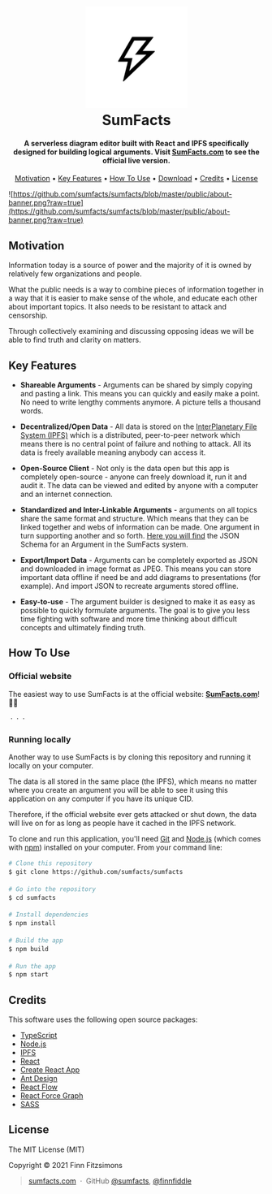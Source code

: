 <h1 align="center">
  <br>
  <a href="https://sumfacts.com">
    <img src="https://github.com/sumfacts/sumfacts/blob/master/public/logo-large.png?raw=true" alt="SumFacts" width="200">
  </a>
  <br>
  SumFacts
  <br>
</h1>

<h4 align="center">A serverless diagram editor built with React and IPFS specifically designed for building logical arguments. Visit <a href="https://sumfacts.com">SumFacts.com</a> to see the official live version.</h4>

<p align="center">
</p>

<p align="center">
  <a href="#motivation">Motivation</a> •
  <a href="#key-features">Key Features</a> •
  <a href="#how-to-use">How To Use</a> •
  <a href="#download">Download</a> •
  <a href="#credits">Credits</a> •
  <a href="#license">License</a>
</p>

![https://github.com/sumfacts/sumfacts/blob/master/public/about-banner.png?raw=true](https://github.com/sumfacts/sumfacts/blob/master/public/about-banner.png?raw=true)

## Motivation

Information today is a source of power and the majority of it is owned by relatively few organizations and people.

What the public needs is a way to combine pieces of information together in a way that it is easier to make sense of the whole, and educate each other about important topics. It also needs to be resistant to attack and censorship.

Through collectively examining and discussing opposing ideas we will be able to find truth and clarity on matters.

## Key Features

* __Shareable Arguments__ - Arguments can be shared by simply copying and pasting a link. This means you can quickly and easily make a point. No need to write lengthy comments anymore. A picture tells a thousand words.

* __Decentralized/Open Data__ - All data is stored on the [InterPlanetary File System (IPFS)](https://ipfs.io/) which is a distributed, peer-to-peer network which means there is no central point of failure and nothing to attack. All its data is freely available meaning anybody can access it.

* __Open-Source Client__ - Not only is the data open but this app is completely open-source - anyone can freely download it, run it and audit it. The data can be viewed and edited by anyone with a computer and an internet connection.

* __Standardized and Inter-Linkable Arguments__ - arguments on all topics share the same format and structure. Which means that they can be linked together and webs of information can be made. One argument in turn supporting another and so forth. [Here you will find](https://github.com/sumfacts/sumfacts/blob/master/src/schema/v1/argument.json) the JSON Schema for an Argument in the SumFacts system.

* __Export/Import Data__ - Arguments can be completely exported as JSON and downloaded in image format as JPEG. This means you can store important data offline if need be and add diagrams to presentations (for example). And import JSON to recreate arguments stored offline.

* __Easy-to-use__ - The argument builder is designed to make it as easy as possible to quickly formulate arguments. The goal is to give you less time fighting with software and more time thinking about difficult concepts and ultimately finding truth.

## How To Use

### Official website

The easiest way to use SumFacts is at the official website: **[SumFacts.com](https://sumfacts.com)**! 🤷‍♂️

&nbsp;&middot;&nbsp;&nbsp;&middot;&nbsp;&nbsp;&middot;&nbsp;

### Running locally

Another way to use SumFacts is by cloning this repository and running it locally on your computer.

The data is all stored in the same place (the IPFS), which means no matter where you create an argument you will be able to see it using this application on any computer if you have its unique CID.

Therefore, if the official website ever gets attacked or shut down, the data will live on for as long as people have it cached in the IPFS network.

To clone and run this application, you'll need [Git](https://git-scm.com) and [Node.js](https://nodejs.org/en/download/) (which comes with [npm](http://npmjs.com)) installed on your computer. From your command line:

```bash
# Clone this repository
$ git clone https://github.com/sumfacts/sumfacts

# Go into the repository
$ cd sumfacts

# Install dependencies
$ npm install

# Build the app
$ npm build

# Run the app
$ npm start
```

## Credits

This software uses the following open source packages:

<!-- - [Electron](http://electron.atom.io/) -->
- [TypeScript](https://www.typescriptlang.org/)
- [Node.js](https://nodejs.org/)
- [IPFS](https://ipfs.io/)
- [React](https://reactjs.org/)
- [Create React App](https://reactjs.org/docs/create-a-new-react-app.html)
- [Ant Design](https://ant.design/)
- [React Flow](https://reactflow.dev/)
- [React Force Graph](https://github.com/vasturiano/react-force-graph)
- [SASS](https://sass-lang.com/)

## License

The MIT License (MIT)

Copyright © 2021 Finn Fitzsimons

> [sumfacts.com](https://www.sumfacts.com) &nbsp;&middot;&nbsp;
> GitHub [@sumfacts](https://github.com/sumfacts), [@finnfiddle](https://github.com/finnfiddle)




